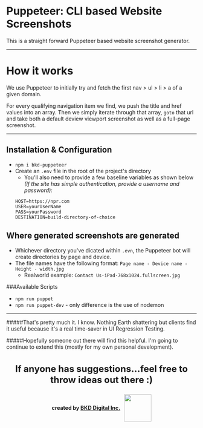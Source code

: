 # Puppeteer: CLI based Website Screenshots
This is a straight forward Puppeteer based website screenshot generator.
<hr />

# How it works

We use Puppeteer to initially try and fetch the first nav > ul > li > a of a given domain.

For every qualifying navigation item we find, we push the title and href values into an array.
Then we simply iterate through that array, `goto` that url and take both a default deview viewport screenshot as well as a full-page screenshot.
<hr />

## Installation & Configuration
- `npm i bkd-puppeteer`
- Create an `.env` file in the root of the project's directory
  - You'll also need to provide a few baseline variables as shown below *(If the site has simple authentication, provide a username and password):*
  ```
  HOST=https://npr.com
  USER=yourUserName
  PASS=yourPassword
  DESTINATION=build-directory-of-choice
  ```

## Where generated screenshots are generated
- Whichever directory you've dicated within `.evn`, the Puppeteer bot will create directories by page and device.
- The file names have the following format: `Page name - Device name - Height - width.jpg`
  - Realworld example: ```Contact Us-iPad-768x1024.fullscreen.jpg```

###Available Scripts
- `npm run puppet`
- `npm run puppet-dev` - only difference is the use of nodemon

<hr />
#####That's pretty much it. I know. Nothing Earth shattering but clients find it useful because it's a real time-saver in UI Regression Testing.

#####Hopefully someone out there will find this helpful. I'm going to continue to extend this (mostly for my own personal development).


<p style="font-weight: 700; font-size: 24px; text-align: center; margin-top: 35px;">
 If anyone has suggestions...feel free to throw ideas out there :)
</p>

<div style="display: flex; justify-content: center; align-items: center;">

  <div style="font-weight: 700; padding-right: 10px;">
    created by <a href="//bkd.io" title="BKD Digital, Inc. BE. KNOW. DO">BKD Digital Inc.</a>
  </div>

  <div>
    <img src="https://bkd.io/wp-content/uploads/2016/09/VETERAN_OWNED_02_grande1-e1474132644460.png" style="width: 72px; max-width: 100%;">
  </div>

</div>

